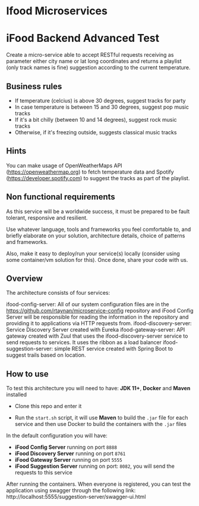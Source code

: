 # Ifood Microservices

# iFood Backend Advanced Test

Create a micro-service able to accept RESTful requests receiving as parameter either city name or lat long coordinates and returns a playlist (only track names is fine) suggestion according to the current temperature.

## Business rules

* If temperature (celcius) is above 30 degrees, suggest tracks for party
* In case temperature is between 15 and 30 degrees, suggest pop music tracks
* If it's a bit chilly (between 10 and 14 degrees), suggest rock music tracks
* Otherwise, if it's freezing outside, suggests classical music tracks 

## Hints

You can make usage of OpenWeatherMaps API (https://openweathermap.org) to fetch temperature data and Spotify (https://developer.spotify.com) to suggest the tracks as part of the playlist.

## Non functional requirements

As this service will be a worldwide success, it must be prepared to be fault tolerant, responsive and resilient.

Use whatever language, tools and frameworks you feel comfortable to, and briefly elaborate on your solution, architecture details, choice of patterns and frameworks.

Also, make it easy to deploy/run your service(s) locally (consider using some container/vm solution for this). Once done, share your code with us.

## Overview
The architecture consists of four services:

ifood-config-server: All of our system configuration files are in the https://github.com/rtaynan/microservice-config repository and iFood Config Server will be responsible for reading the information in the repository and providing it to applications via HTTP requests from.
ifood-discovery-server: Service Discovery Server created with Eureka
ifood-gateway-server: API gateway created with Zuul that uses the ifood-discovery-server service to send requests to services. It uses the ribbon as a load balancer
ifood-suggestion-server: simple REST service created with Spring Boot to suggest trails based on location.

## How to use

To test this architecture you will need to have: **JDK 11+**, **Docker** and **Maven** installed

- Clone this repo and enter it

- Run the `start.sh` script, it will use **Maven** to build the `.jar` file for each service and then use Docker to build the containers with the `.jar` files

In the default configuration you will have:

- **iFood Config Server** running on port `8888`
- **iFood Discovery Server** running on port `8761`
- **iFood Gateway Server** running on port `5555`
- **iFood Suggestion Server** running on port: `8082`, you will send the requests to this service

After running the containers. When everyone is registered, you can test the application using swagger through the following link: http://localhost:5555/suggestion-server/swagger-ui.html
